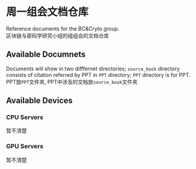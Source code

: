 # 周一组会文档仓库

Reference documents for the BC&Cryto group.<br>
区块链与密码学研究小组的组组会的文档仓库


## Available Documnets
Documents will show in two difffernet directories; `source_book` directory consists of citation referred by PPT in `PPT` directory;
`PPT` directory is for PPT.<br>
PPT放`PPT`文件夹, PPT中涉及的文档放`source_book`文件夹


## Available Devices
### CPU Servers
暂不清楚
<!-- > Sign in with your account. -->
<!-- 
|HostName|IP|
|:------:|:---------:|
|congou-1|101.6.96.181|
|congou-2|101.6.96.182|
|congou-3|101.6.96.183|
|congou-4|101.6.96.184|
|souchong-1|101.6.96.198|
|souchong-2|101.6.96.199|
|sgx-server|192.168.50.54 (Gaoyuan-AP subnet)| -->

### GPU Servers
暂不清楚
<!-- 1. > Sign  -->

